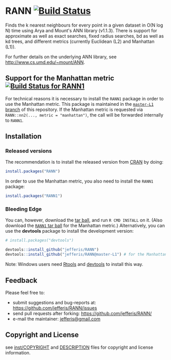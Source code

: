# RANN [![Build Status](https://travis-ci.org/jefferis/RANN.svg)](https://travis-ci.org/jefferis/RANN)

Finds the k nearest neighbours for every point in a given dataset
in O(N log N) time using Arya and Mount's ANN library (v1.1.3). There is
support for approximate as well as exact searches, fixed radius searches,
bd as well as kd trees, and different metrics (currently Euclidean (L2) and Manhattan (L1)).

For further details on the underlying ANN library, see http://www.cs.umd.edu/~mount/ANN.

## Support for the Manhattan metric [![Build Status for RANN1](https://travis-ci.org/jefferis/RANN.svg?branch=master-L1)](https://travis-ci.org/jefferis/RANN)

For technical reasons it is necessary to install the `RANN1` package
in order to use the Manhattan metric.  This package is maintained in the
[`master-L1` branch](https://github.com/jefferis/RANN/tree/master-L1) of this repository.
If the Manhattan metric is requested via `RANN::nn2(..., metric = "manhattan")`,
the call will be forwarded internally to `RANN1`.

## Installation
### Released versions
The recommendation is to install the released version from [CRAN](http://cran.r-project.org/) by doing:

```r
install.packages("RANN")
```

In order to use the Manhattan metric, you also need to install the `RANN1` package:

```r
install.packages("RANN1")
```

### Bleeding Edge
You can, however, download the [tar ball](https://github.com/jefferis/RANN/tarball/master), and run `R CMD INSTALL` on it.  (Also download the [`RANN1` tar ball](https://github.com/jefferis/RANN/tarball/master-L1) for the Manhattan metric.)
Alternatively, you can use the **devtools** package to install the development version:

```r
# install.packages("devtools")

devtools::install_github("jefferis/RANN")
devtools::install_github("jefferis/RANN@master-L1") # for the Manhattan metric
```

Note: Windows users need [Rtools](http://www.murdoch-sutherland.com/Rtools/) and [devtools](http://CRAN.R-project.org/package=devtools) to install this way.

## Feedback
Please feel free to:

* submit suggestions and bug-reports at: <https://github.com/jefferis/RANN/issues>
* send pull requests after forking: <https://github.com/jefferis/RANN/>
* e-mail the maintainer: <jefferis@gmail.com>

## Copyright and License
see [inst/COPYRIGHT](inst/COPYRIGHT) and [DESCRIPTION](DESCRIPTION) files for copyright and license information.
